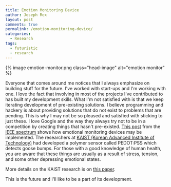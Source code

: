 ```yaml
---
title: Emotion Monitoring Device
author: Joseph Rex
layout: post
comments: true
permalink: /emotion-monitoring-device/
categories:
  - Research
tags:
  - futuristic
  - research
---
```


{% image emotion-monitor.png class="head-image" alt="emotion monitor" %}

Everyone that comes around me notices that I always emphasize on building stuff for the future. I've worked with start-ups and I'm working with one. I love the fact that involving in most of the projects I've contributed to has built my development skills. What I'm not satisfied with is that we keep iterating development of pre-existing solutions. I believe programming and hackery is about providing solutions that do not exist to problems that are pending. This is why I may not be so pleased and satisfied with sticking to just these. I love Google and the way they always try not to be in a competition by creating things that hasn't pre-existed. [This post][2] from the [IEEE spectrum][3] shows how emotional monitoring devices may be implemented. The researchers at [KAIST (Korean Advanced Institute of Technology)][4] had developed a polymer sensor called PEDOT:PSS which detects goose bumps. For those with a good knowledge of human health, you are aware that these things are usually as a result of stress, tension, and some other depressing emotional states.

More details on the KAIST research is on [this paper][5].

This is the future and I'll like to be a part of its development.

 [2]: http://spectrum.ieee.org/tech-talk/biomedical/diagnostics/goose-bump-detector-senses-your-skin-crawling
 [3]: http://spectrum.ieee.org/
 [4]: http://www.kaist.edu/html/en/index.html
 [5]: http://scitation.aip.org/content/aip/journal/apl/104/25/10.1063/1.4881888
